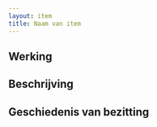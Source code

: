 ```yaml
---
layout: item
title: Naam van item
---
```


## Werking


## Beschrijving


## Geschiedenis van bezitting